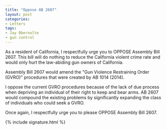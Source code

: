 ```yaml
---
title: "Oppose AB 2607"
layout: post
categories:
- Letters
tags:
- Jay Obernolte
- gun control
---
```


As a resident of California, I respectfully urge you to OPPOSE Assembly Bill 2607. This bill will do nothing to reduce the California violent crime rate and would only hurt the law-abiding gun owners of California.

Assembly Bill 2607 would amend the "Gun Violence Restraining Order (GVRO)" procedures that were created by AB 1014 (2014).

I oppose the current GVRO procedures because of the lack of due process when depriving an individual of their right to keep and bear arms. AB 2607 would compound the existing problems by significantly expanding the class of individuals who could seek a GVRO.

Once again, I respectfully urge you to please OPPOSE Assembly Bill 2607.

{% include signature.html %}
